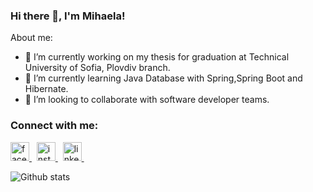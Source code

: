 ### Hi there 👋, I'm Mihaela!

About me:

- 🔭 I’m currently working on my thesis for graduation at Technical University of Sofia, Plovdiv branch.
- 🌱 I’m currently learning Java Database with Spring,Spring Boot and Hibernate.
- 👯 I’m looking to collaborate with software developer teams.

### Connect with me:
<p>
  <a href="https://www.facebook.com/mihaela.malinova.98/">
    <img src="https://upload.wikimedia.org/wikipedia/commons/thumb/1/1b/Facebook_icon.svg/1024px-Facebook_icon.svg.png" alt="facebook img" height = 30px width = 30px>
  </a> &nbsp; 
  <a href="https://www.instagram.com/mihaellamalinova/">
    <img src="https://upload.wikimedia.org/wikipedia/commons/thumb/a/a5/Instagram_icon.png/2048px-Instagram_icon.png" alt="instagram img" height = 30px width = 30px>
  </a> &nbsp; 
  <a href="https://www.linkedin.com/in/mihaela-malinova-72352319a/">
    <img src="https://cdn0.iconfinder.com/data/icons/free-social-media-set/24/linkedin-512.png" alt="linkedin img" height = 30px width = 30px>
  </a> &nbsp; 
</p>

![Github stats](https://github-readme-stats.vercel.app/api?username=mmalinova&theme=midnight-purple&show_icons=true&count_private=true)
<!--
**mmalinova/mmalinova** is a ✨ _special_ ✨ repository because its `README.md` (this file) appears on your GitHub profile.

- 🤔 I’m looking for help with ...
- 💬 Ask me about ...
- 😄 Pronouns: ...
- ⚡ Fun fact: ...
-->
